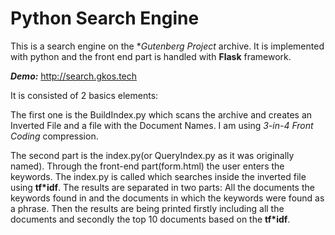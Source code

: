 # Python Search Engine
This is a search engine on the **Gutenberg Project* archive. 
It is implemented with python and the front end part is handled with **Flask** framework.

_**Demo:**_ http://search.gkos.tech

It is consisted of 2 basics elements:

The first one is the BuildIndex.py which scans the archive and creates an Inverted File and a file with the Document Names.
  I am using *3-in-4 Front Coding* compression.
  
The second part is the index.py(or QueryIndex.py as it was originally named). 
  Through the front-end part(form.html) the user enters the keywords. 
  The index.py is called which searches inside the inverted file using **tf*idf**.
  The results are separated in two parts: 
    All the documents the keywords found in and
    the documents in which the keywords were found as a phrase.
  Then the results are being printed firstly including all the documents and secondly the top 10 documents based on the **tf*idf**.



